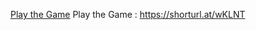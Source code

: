 [Play the Game](https://damitha-bandara.github.io/flappybird/)
Play the Game : https://shorturl.at/wKLNT
